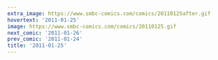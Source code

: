 ```yaml
---
extra_image: https://www.smbc-comics.com/comics/20110125after.gif
hovertext: '2011-01-25'
image: https://www.smbc-comics.com/comics/20110125.gif
next_comic: '2011-01-26'
prev_comic: '2011-01-24'
title: '2011-01-25'
---
```


